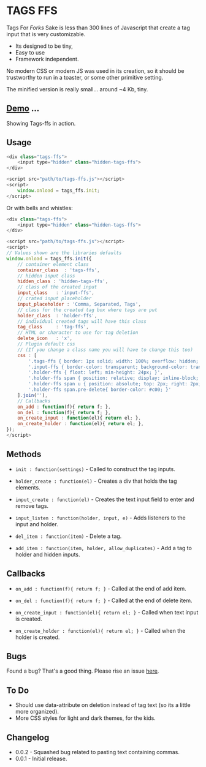 
# TAGS FFS

Tags For _Forks_ Sake is less than 300 lines of Javascript that create a tag input that is very customizable. 

- Its designed to be tiny, 
- Easy to use
- Framework independent. 

No modern CSS or modern JS was used in its creation, so it should be trustworthy to run in a toaster, or some other primitive setting.

The minified version is really small... around ~4 Kb, tiny.

## [Demo](https://code.patxipierce.com/tags-ffs/tests.html) ...

Showing Tags-ffs in action.

## Usage

```js
<div class="tags-ffs">
    <input type="hidden" class="hidden-tags-ffs">
</div>

<script src="path/to/tags-ffs.js"></script>
<script>
    window.onload = tags_ffs.init;
</script>
```

Or with bells and whistles:

```js
<div class="tags-ffs">
    <input type="hidden" class="hidden-tags-ffs">
</div>

<script src="path/to/tags-ffs.js"></script>
<script>
// Values shown are the libraries defaults
window.onload = tags_ffs.init({
    // container element class
    container_class  : 'tags-ffs',
    // hidden input class
    hidden_class : 'hidden-tags-ffs',
    // class of the created input
    input_class   : 'input-ffs',
    // crated input placeholder
    input_placeholder : 'Comma, Separated, Tags',
    // class for the created tag box where tags are put
    holder_class  : 'holder-ffs',
    // individual created tags will have this class
    tag_class     : 'tag-ffs',
    // HTML or character to use for tag deletion
    delete_icon   : 'x',
    // Plugin default css 
    // (If you change a class name you will have to change this too)
    css : [
        '.tags-ffs { border: 1px solid; width: 100%; overflow: hidden; clear: both; }',
        '.input-ffs { border-color: transparent; background-color: transparent; color: inherit; padding: 15px 10px; width: 100%; float: left; box-sizing: border-box; }',
        '.holder-ffs { float: left; min-height: 24px; }',
        '.holder-ffs span { position: relative; display: inline-block; line-height: 30px; border: 1px solid; border-radius: 3px; padding: 2px 15px 2px 0; margin: 3px; max-width: 320px; white-space: nowrap; overflow: hidden; text-overflow: ellipsis; }',
        '.holder-ffs span u { position: absolute; top: 2px; right: 2px; cursor: pointer; text-decoration: none; opacity: .5; }',
        '.holder-ffs span.pre-delete{ border-color: #c00; }'
    ].join(''),
    // Callbacks
    on_add : function(f){ return f; },
    on_del : function(f){ return f; },
    on_create_input : function(el){ return el; },
    on_create_holder : function(el){ return el; },
});
</script>
```

## Methods

- `init : function(settings)` - Called to construct the tag inputs.

- `holder_create : function(el)` - Creates a div that holds the tag elements.

- `input_create : function(el)` - Creates the text input field to enter and remove tags.

- `input_listen : function(holder, input, e)` - Adds listeners to the input and holder.

- `del_item : function(item)` - Delete a tag.

- `add_item : function(item, holder, allow_duplicates)` - Add a tag to holder and hidden inputs.


## Callbacks

- `on_add : function(f){ return f; }` - Called at the end of add item.

- `on_del : function(f){ return f; }` - Called at the end of delete item.

- `on_create_input : function(el){ return el; }` - Called when text input is created.

- `on_create_holder : function(el){ return el; }` - Called when the holder is created.

## Bugs

Found a bug? That's a good thing. Please rise an issue [here](https://github.com/patxipierce/tags-ffs/issues).

## To Do

- Should use data-attribute on deletion instead of tag text (so its a little more organized).
- More CSS styles for light and dark themes, for the kids.

## Changelog

- 0.0.2 - Squashed bug related to pasting text containing commas.
- 0.0.1 - Initial release.